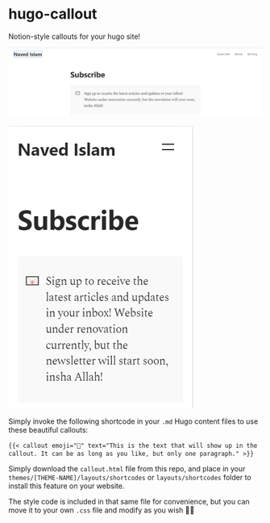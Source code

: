 # hugo-callout
Notion-style callouts for your hugo site!

![desktop screenshot](callout-desktop.png)

![mobile screenshot](callout-mobile.png)

Simply invoke the following shortcode in your `.md` Hugo content files to use these beautiful callouts:

```
{{< callout emoji="💯" text="This is the text that will show up in the callout. It can be as long as you like, but only one paragraph." >}}
```

Simply download the `callout.html` file from this repo, and place in your `themes/[THEME-NAME]/layouts/shortcodes` or `layouts/shortcodes` folder to install this feature on your website.

The style code is included in that same file for convenience, but you can move it to your own `.css` file and modify as you wish 👍🏻 
